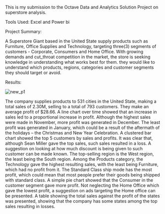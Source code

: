This is my submission to the Octave Data and Analytics Solution Project on superstore analysis.

Tools Used: Excel and Power bi

Project Summary:

A Superstore Giant based in the United State supply products such as Furniture, Office Supplies and Technology, targeting three(3) segments of customers - Corporate, Consumers and Home Office.
With growing demands and cut_throat competition in the market, the store is seeking knowledge in understanding what works best for them. they would like to understand which products, regions, categories and customer segments they should target or avoid.

Results:

![new_p1](https://user-images.githubusercontent.com/60974441/170834868-fbbb485e-9747-4d8b-b08a-b219cb4644b9.PNG)

The company supplies products to 531 cities in the United State, making a total sales of 2.30M, selling to a total of 793 customers. They make an average profit of $28.66.
A line chart over time showed that an increase in sales led to a proportional increase in profit. Although the highest sales were made in November, more profit was generated in December. The least profit was generated in January, which could be a result of the aftermath of the holidays – the Christmas and New Year Celebration.
A clustered bar chart showed the top 5 customers by sales and profits. It was clear that, although Sean Miller gave the top sales, such sales resulted in a loss. A suggestion on looking at how much discount is being given to such customer can be made known.
The top-selling region is the West region, the least being the South region. Among the Products category, the Technology gave the highest resulting sales, with the least being Furniture, which had no profit from it.
The Standard Class ship mode has the most profit, which could mean that most people prefer their goods being shipped with standard class.
A simple pie chart showed that the Consumer in the customer segment gave more profit. Not neglecting the Home Office which gave the lowest profit, a suggestion on ads targeting the Home office can be presented.
A table showing the total sales against the profit of the states was presented, showing that the company has some states among the top sales resulting in losses.
